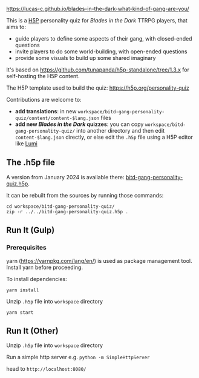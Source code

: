 <https://lucas-c.github.io/blades-in-the-dark-what-kind-of-gang-are-you/>

This is a [H5P](https://h5p.org) personality quiz for _Blades in the Dark_ TTRPG players, that aims to:
* guide players to define some aspects of their gang, with closed-ended questions
* invite players to do some world-building, with open-ended questions
* provide some visuals to build up some shared imaginary

It's based on <https://github.com/tunapanda/h5p-standalone/tree/1.3.x> for self-hosting the H5P content.

The H5P template used to build the quiz: <https://h5p.org/personality-quiz>

Contributions are welcome to:
* **add translations**: in new `workspace/bitd-gang-personality-quiz/content/content-$lang.json` files
* **add new _Blades in the Dark_ quizzes**: you can copy `workspace/bitd-gang-personality-quiz/` into another directory and then edit `content-$lang.json` directly, or else edit the `.h5p` file using a H5P editor like [Lumi](https://app.lumi.education/)

## The .h5p file

A version from January 2024 is available there: [bitd-gang-personality-quiz.h5p](https://github.com/Lucas-C/blades-in-the-dark-what-kind-of-gang-are-you/raw/main/bitd-gang-personality-quiz.h5p).

It can be rebuilt from the sources by running those commands:

    cd workspace/bitd-gang-personality-quiz/
    zip -r ../../bitd-gang-personality-quiz.h5p .

## Run It (Gulp)

### Prerequisites
yarn (https://yarnpkg.com/lang/en/) is used as package management tool. Install yarn before proceeding.


To install dependencies:
```
yarn install
```

Unzip `.h5p` file into `workspace` directory

```
yarn start
```

## Run It (Other)

Unzip `.h5p` file into `workspace` directory

Run a simple http server e.g. `python -m SimpleHttpServer`

head to `http://localhost:8080/`
